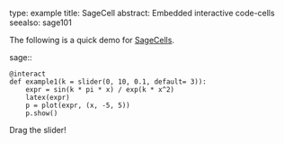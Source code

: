 type: example
title: SageCell
abstract:
    Embedded interactive code-cells
seealso:
    sage101

The following is a quick demo for [SageCells](https://sagecell.sagemath.org/static/about.html).

sage::

    @interact
    def example1(k = slider(0, 10, 0.1, default= 3)):
        expr = sin(k * pi * x) / exp(k * x^2)
        latex(expr)
        p = plot(expr, (x, -5, 5))
        p.show()
        
Drag the slider!


